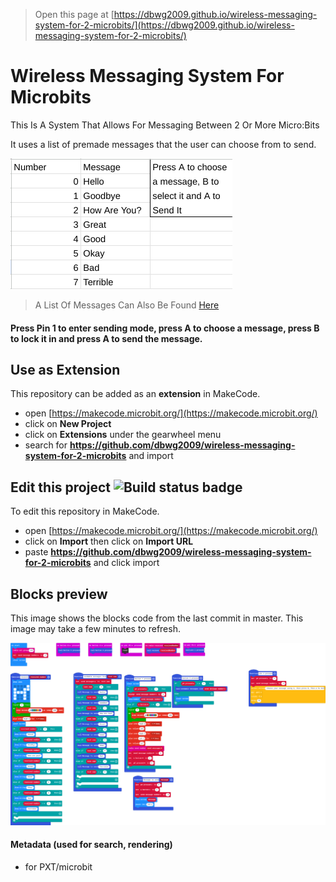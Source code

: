 > Open this page at [https://dbwg2009.github.io/wireless-messaging-system-for-2-microbits/](https://dbwg2009.github.io/wireless-messaging-system-for-2-microbits/)

# Wireless Messaging System For Microbits
This Is A System That Allows For Messaging Between 2 Or More Micro:Bits

It uses a list of premade messages that the user can choose from to send.

![A list of messages](https://github.com/dbwg2009/wireless-messaging-system-for-2-microbits/raw/master/.github/makecode/Screenshot%202023-05-12%2014.22.29.png)

> A List Of Messages Can Also Be Found [Here](https://github.com/dbwg2009/wireless-messaging-system-for-2-microbits/raw/master/.github/makecode/Wireless%20Messaging%20System%20For%202%20Micro_Bits.xlsx)

#### Press Pin 1 to enter sending mode, press A to choose a message, press B to lock it in and press A to send the message.
## Use as Extension

This repository can be added as an **extension** in MakeCode.

* open [https://makecode.microbit.org/](https://makecode.microbit.org/)
* click on **New Project**
* click on **Extensions** under the gearwheel menu
* search for **https://github.com/dbwg2009/wireless-messaging-system-for-2-microbits** and import

## Edit this project ![Build status badge](https://github.com/dbwg2009/wireless-messaging-system-for-2-microbits/workflows/MakeCode/badge.svg)

To edit this repository in MakeCode.

* open [https://makecode.microbit.org/](https://makecode.microbit.org/)
* click on **Import** then click on **Import URL**
* paste **https://github.com/dbwg2009/wireless-messaging-system-for-2-microbits** and click import

## Blocks preview

This image shows the blocks code from the last commit in master.
This image may take a few minutes to refresh.

![A rendered view of the blocks](https://github.com/dbwg2009/wireless-messaging-system-for-2-microbits/raw/master/.github/makecode/blocks.png)

#### Metadata (used for search, rendering)

* for PXT/microbit
<script src="https://makecode.com/gh-pages-embed.js"></script><script>makeCodeRender("{{ site.makecode.home_url }}", "{{ site.github.owner_name }}/{{ site.github.repository_name }}");</script>
